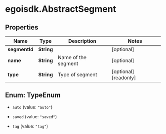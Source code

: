 # egoisdk.AbstractSegment

## Properties

Name | Type | Description | Notes
------------ | ------------- | ------------- | -------------
**segmentId** | **String** |  | [optional] 
**name** | **String** | Name of the segment | [optional] 
**type** | **String** | Type of segment | [optional] [readonly] 



## Enum: TypeEnum


* `auto` (value: `"auto"`)

* `saved` (value: `"saved"`)

* `tag` (value: `"tag"`)




